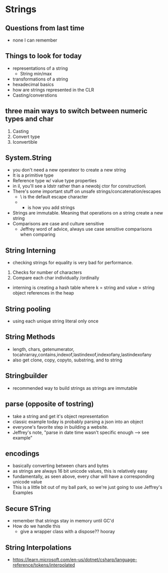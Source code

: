 # Strings

## Questions from last time 
- none I can remember

## Things to look for today
- representations of a string
    - String min/max
- transformations of a string
- hexadecimal basics
- how are strings represented in the CLR
- Casting/converstions

## three main ways to switch between numeric types and char
1. Casting
2. Convert type
2. Iconvertible

## System.String
- you don't need a new operateor to create a new string 
- It is a primitive type
- Reference type w/ value type properties
- in il, you'll see a ldstr rather than a newobj ctor for construction\
- There's some important stuff on unsafe strings/concatenation/escapes
    - \ is the default escape character
    - + is how you add strings
- Strings are immutable. Meaning that operations on a string create a new string
- Comparisons are case and culture sensitive
    - Jeffrey word of advice, always use case sensitive comparisons when comparing

## String Interning
- checking strings for equality is very bad for performance.
1. Checks for number of characters
2. Compare each char individually /ordinally
- interning is creating a hash table where k = string and value = string object references in the heap

## String pooling
- using each unique string literal only once

## String Methods
- length, chars, getenumerator, tocahrarray,contains,indexof,lastindexof,indexofany,lastindexofany
- also get clone, copy, copyto, substring, and to string

## Stringbuilder
- recommended way to build strings as strings are immutable 

## parse (opposite of tostring)
- take a string and get it's object representation
- classic example today is probably parsing a json into an object
- everyone's favorite step in building a website.
- Jeffrey's note, "parse in date time wasn't specific enough --> see example"

## encodings
- basically converting between chars and bytes
- as strings are always 16 bit unicode values, this is relatively easy
- fundamentally, as seen above, every char will have a corresponding unicode value
- This is a little bit out of my ball park, so we're just going to use Jeffrey's Examples

## Secure STring
- remember that strings stay in memory until GC'd 
- How do we handle this 
    - give a wrapper class with a dispose?? hooray

## String Interpolations
- https://learn.microsoft.com/en-us/dotnet/csharp/language-reference/tokens/interpolated